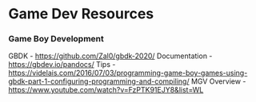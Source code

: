 # Game Dev Resources

### Game Boy Development

GBDK - https://github.com/Zal0/gbdk-2020/
Documentation - https://gbdev.io/pandocs/
Tips - https://videlais.com/2016/07/03/programming-game-boy-games-using-gbdk-part-1-configuring-programming-and-compiling/
MGV Overview - https://www.youtube.com/watch?v=FzPTK91EJY8&list=WL

